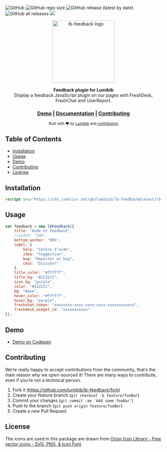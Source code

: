 ![GitHub](https://img.shields.io/github/license/lumibib/lb-feedback?style=flat-square)
![GitHub repo size](https://img.shields.io/github/repo-size/lumibib/lb-feedback?style=flat-square)
![GitHub release (latest by date)](https://img.shields.io/github/v/release/lumibib/lb-feedback)
![GitHub all releases](https://img.shields.io/github/downloads/lumibib/lb-feedback/total)
[![](https://data.jsdelivr.com/v1/package/gh/lumibib/lb-feedback/badge)](https://www.jsdelivr.com/package/gh/lumibib/lb-feedback)


<p align="center">
    <img alt="lb-feedback logo" title="lb-feedback logo" src="https://img.icons8.com/color/344/filled-chat.png" width="200">
</p>
<div align="center">
  <strong>Feedback plugin for Lumibib</strong>
</div>
<div align="center">
  Display a feedback JavaScript plugin on our pages with FreshDesk, FreshChat and UserReport.
</div>

<div align="center">
  <h3>
    <a href="#demo">Demo</a>
    <span> | </span>
    <a href="https://lumibib.github.io/lb-feedback/">Documentation</a>
    <span> | </span>
    <a href="#contributing">
      Contributing
    </a>
  </h3>
</div>

<div align="center">
  <sub>Built with ❤︎ by
  <a href="https://lumibib.ch">Lumibib</a> and
  <a href="https://github.com/lumibib/lb-feedback/contributors">
    contributors
  </a>
  </sub>
</div>


## Table of Contents

- [Installation](#installation)
- [Usage](#usage)
- [Demo](#demo)
- [Contributing](#contributing)
- [License](#license)

## Installation
```` html
<script src="https://cdn.jsdelivr.net/gh/lumibib/lb-feedback@latest/lb-feedback.min.js"></script>
````
## Usage

```` js
var feedback = new lbFeedback({
    title: "Aide et feedback",
    //width: "340",
    bottom_anchor: "90%",
    label: {
        help: "Centre d'aide",
        idea: "Suggestion",
        bug: "Reporter un bug",
        chat: "Discuter"
    },
    title_color: "#ffffff",
    title_bg: "#222222",
    icon_bg: "purple",
    color: "#222222",
    bg: "#eee",
    hover_color: "#ffffff",
    hover_bg: "purple",
    freshchat_token: "xxxxxxxx-xxxx-xxxx-xxxx-xxxxxxxxxxxx",
    freshdesk_widget_id: "xxxxxxxxxxx"
});
````
## Demo
* [Demo on Codepen](https://codepen.io/michaelravedoni/pen/wvJoPag)

## Contributing

We’re really happy to accept contributions from the community, that’s the main reason why we open-sourced it! There are many ways to contribute, even if you’re not a technical person.

1. Fork it (<https://github.com/lumibib/lb-feedback/fork>)
2. Create your feature branch (`git checkout -b feature/fooBar`)
3. Commit your changes (`git commit -am 'Add some fooBar'`)
4. Push to the branch (`git push origin feature/fooBar`)
5. Create a new Pull Request

## License

The icons are used in this package are drawn from <a href="https://orioniconlibrary.com">Orion Icon Library - Free vector icons - SVG, PNG, & Icon Font</a>.